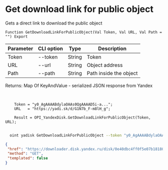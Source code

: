 ﻿---
sidebar_position: 5
---

# Get download link for public object
 Gets a direct link to download the public object



`Function GetDownloadLinkForPublicObject(Val Token, Val URL, Val Path = "") Export`

  | Parameter | CLI option | Type | Description |
  |-|-|-|-|
  | Token | --token | String | Token |
  | URL | --url | String | Object address |
  | Path | --path | String | Path inside the object |

  
  Returns:  Map Of KeyAndValue - serialized JSON response from Yandex

<br/>




```bsl title="Code example"
    Token = "y0_AgAAAABdylaOAAs0QgAAAAD5i-a...";
    URL   = "https://yadi.sk/d/G1N7b_F-m8lH_g";

    Result = OPI_YandexDisk.GetDownloadLinkForPublicObject(Token, URL);
```



```sh title="CLI command example"
    
  oint yadisk GetDownloadLinkForPublicObject --token "y0_AgAAAABdylaOAA..." --url "https://disk.yandex.by/i/txwzakUVtxgjoQ" --path %path%

```

```json title="Result"
{
 "href": "https://downloader.disk.yandex.ru/disk/0e40dbc4ff0f5e07b18180b444b5307ba65dceafeddc4290e7f0e2318a652ecc/670656b9/gwThwhLBKYvLhQCNnqAHikawF6ofeh69S2Q-9g1T5IGPQ-vmmg5ho0UNlym1cYvMYt55yWUwrNHLEwnJN27VGg%3D%3D?uid=0&filename=c799f944-a1e1-460c-b167-369776aec80b.png&disposition=attachment&hash=Zgug7716lOoPjW/yVHq7fCMf2VsHEqpvymRw7rxCkLG46AH97K0C1XZAECLVSaR1q/J6bpmRyOJonT3VoXnDag%3D%3D%3A&limit=0&content_type=multipart&owner_uid=1573541518&fsize=2114023&hid=03d7263840468e281bd0b238a26e7d0d&media_type=image&tknv=v2",
 "method": "GET",
 "templated": false
}
```
